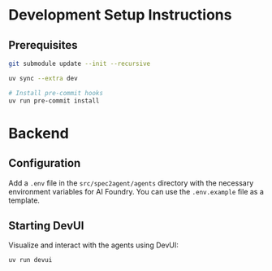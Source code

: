 # Development Setup Instructions

## Prerequisites

```bash
git submodule update --init --recursive

uv sync --extra dev

# Install pre-commit hooks
uv run pre-commit install
```

# Backend

## Configuration

Add a `.env` file in the `src/spec2agent/agents` directory with the necessary environment variables for AI Foundry. You can use the `.env.example` file as a template.

## Starting DevUI

Visualize and interact with the agents using DevUI:

```bash
uv run devui
```